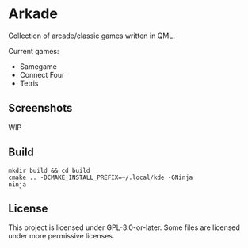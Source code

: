 # Arkade

Collection of arcade/classic games written in QML.

Current games:

* Samegame
* Connect Four
* Tetris

## Screenshots

WIP

## Build

```
mkdir build && cd build
cmake .. -DCMAKE_INSTALL_PREFIX=~/.local/kde -GNinja
ninja
```

## License

This project is licensed under GPL-3.0-or-later. Some files are licensed under
more permissive licenses.
